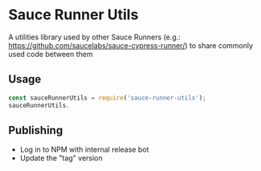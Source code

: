 # Sauce Runner Utils

A utilities library used by other Sauce Runners (e.g.: https://github.com/saucelabs/sauce-cypress-runner/) to share commonly used code between them

## Usage

```javascript
const sauceRunnerUtils = require('sauce-runner-utils');
sauceRunnerUtils.
```

## Publishing
* Log in to NPM with internal release bot
* Update the "tag" version